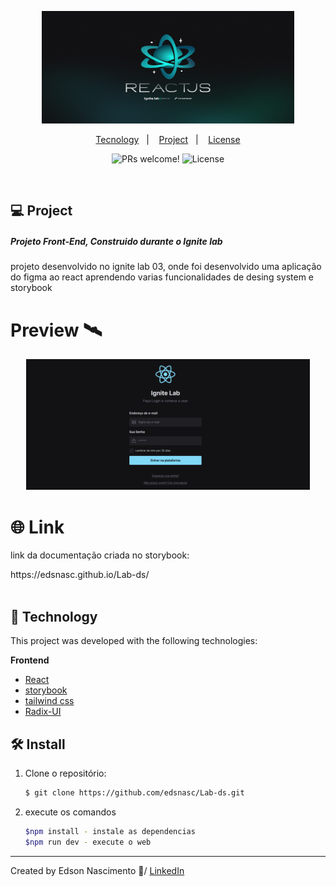 <p align="center">
  <img alt="logo" src="./github/logo.png" width="80%" height="180px">
</p>

<p align="center">
  <a href="#-tecnology">Tecnology</a>&nbsp;&nbsp;&nbsp;|&nbsp;&nbsp;&nbsp;
  <a href="#-project">Project</a>&nbsp;&nbsp;&nbsp;|&nbsp;&nbsp;&nbsp;
  <a href="#-license">License</a>
</p>

<p align="center">
 <img src="https://img.shields.io/static/v1?label=PRs&message=welcome&color=15C3D6&labelColor=000000" alt="PRs welcome!" />

  <img alt="License" src="https://img.shields.io/static/v1?label=license&message=MIT&color=15C3D6&labelColor=000000">
</p>

<br>

## 💻 Project

##### Projeto Front-End, Construido durante o Ignite lab

<p>projeto desenvolvido no ignite lab 03, onde foi desenvolvido uma aplicação do figma ao react aprendendo varias funcionalidades de desing system e storybook</P>


# Preview 🛰

<p align="center">
  <img alt="img" src="./github/page.png" width="90%">
</p>

# 🌐 Link 

<p>link da documentação criada no storybook:</P>
https://edsnasc.github.io/Lab-ds/
<br>
<br>

## 🚀 Technology

This project was developed with the following technologies:

<b>Frontend</b>
- [React]()
- [storybook]()
- [tailwind css]()
- [Radix-UI]()


## 🛠 Install

1. Clone o repositório:

   ```bash
   $ git clone https://github.com/edsnasc/Lab-ds.git
   ```
2. execute os comandos 

    ```bash
    $npm install - instale as dependencias
    $npm run dev - execute o web
   ```
---

Created by Edson Nascimento 🚀/ [LinkedIn](https://www.linkedin.com/in/edson-nascimento-5783681aa/)

